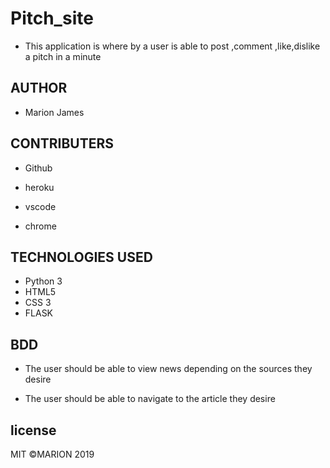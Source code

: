 # Pitch_site

- This application is where by a user is able to post ,comment ,like,dislike a  pitch in a minute

## AUTHOR

- Marion James

## CONTRIBUTERS

- Github

- heroku

- vscode

- chrome

## TECHNOLOGIES USED

- Python 3
- HTML5
- CSS 3
- FLASK

## BDD

- The user should be able to view news depending on the sources they desire

- The user should be able to navigate to the article they desire

## license

MIT &copy;MARION 2019
